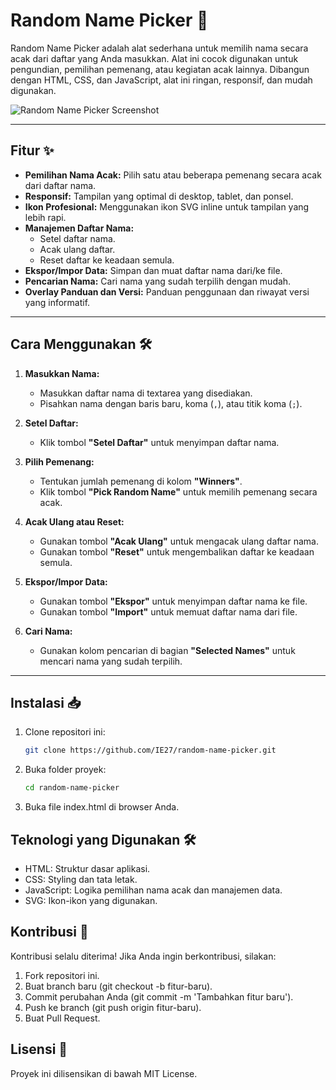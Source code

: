 # Random Name Picker 🎲

Random Name Picker adalah alat sederhana untuk memilih nama secara acak dari daftar yang Anda masukkan. Alat ini cocok digunakan untuk pengundian, pemilihan pemenang, atau kegiatan acak lainnya. Dibangun dengan HTML, CSS, dan JavaScript, alat ini ringan, responsif, dan mudah digunakan.

![Random Name Picker Screenshot](screenshot.png) <!-- Ganti dengan link screenshot jika ada -->

---

## Fitur ✨

- **Pemilihan Nama Acak:** Pilih satu atau beberapa pemenang secara acak dari daftar nama.
- **Responsif:** Tampilan yang optimal di desktop, tablet, dan ponsel.
- **Ikon Profesional:** Menggunakan ikon SVG inline untuk tampilan yang lebih rapi.
- **Manajemen Daftar Nama:**
  - Setel daftar nama.
  - Acak ulang daftar.
  - Reset daftar ke keadaan semula.
- **Ekspor/Impor Data:** Simpan dan muat daftar nama dari/ke file.
- **Pencarian Nama:** Cari nama yang sudah terpilih dengan mudah.
- **Overlay Panduan dan Versi:** Panduan penggunaan dan riwayat versi yang informatif.

---

## Cara Menggunakan 🛠️

1. **Masukkan Nama:**
   - Masukkan daftar nama di textarea yang disediakan.
   - Pisahkan nama dengan baris baru, koma (`,`), atau titik koma (`;`).

2. **Setel Daftar:**
   - Klik tombol **"Setel Daftar"** untuk menyimpan daftar nama.

3. **Pilih Pemenang:**
   - Tentukan jumlah pemenang di kolom **"Winners"**.
   - Klik tombol **"Pick Random Name"** untuk memilih pemenang secara acak.

4. **Acak Ulang atau Reset:**
   - Gunakan tombol **"Acak Ulang"** untuk mengacak ulang daftar nama.
   - Gunakan tombol **"Reset"** untuk mengembalikan daftar ke keadaan semula.

5. **Ekspor/Impor Data:**
   - Gunakan tombol **"Ekspor"** untuk menyimpan daftar nama ke file.
   - Gunakan tombol **"Import"** untuk memuat daftar nama dari file.

6. **Cari Nama:**
   - Gunakan kolom pencarian di bagian **"Selected Names"** untuk mencari nama yang sudah terpilih.

---

## Instalasi 📥

1. Clone repositori ini:
   ```bash
   git clone https://github.com/IE27/random-name-picker.git

2. Buka folder proyek:
    ```bash
    cd random-name-picker

3. Buka file index.html di browser Anda.


## Teknologi yang Digunakan 🛠️
- HTML: Struktur dasar aplikasi.
- CSS: Styling dan tata letak.
- JavaScript: Logika pemilihan nama acak dan manajemen data.
- SVG: Ikon-ikon yang digunakan.

## Kontribusi 🤝
Kontribusi selalu diterima! Jika Anda ingin berkontribusi, silakan:

1. Fork repositori ini.
2. Buat branch baru (git checkout -b fitur-baru).
3. Commit perubahan Anda (git commit -m 'Tambahkan fitur baru').
4. Push ke branch (git push origin fitur-baru).
5. Buat Pull Request.

## Lisensi 📄
Proyek ini dilisensikan di bawah MIT License.